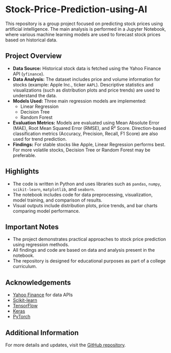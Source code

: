 # Stock-Price-Prediction-using-AI

This repository is a group project focused on predicting stock prices using artificial intelligence. The main analysis is performed in a Jupyter Notebook, where various machine learning models are used to forecast stock prices based on historical data.

## Project Overview

- **Data Source:** Historical stock data is fetched using the Yahoo Finance API (`yfinance`).
- **Data Analysis:** The dataset includes price and volume information for stocks (example: Apple Inc., ticker `AAPL`). Descriptive statistics and visualizations (such as distribution plots and price trends) are used to understand the data.
- **Models Used:** Three main regression models are implemented:
  - Linear Regression
  - Decision Tree
  - Random Forest
- **Evaluation Metrics:** Models are evaluated using Mean Absolute Error (MAE), Root Mean Squared Error (RMSE), and R² Score. Direction-based classification metrics (Accuracy, Precision, Recall, F1 Score) are also used for trend prediction.
- **Findings:** For stable stocks like Apple, Linear Regression performs best. For more volatile stocks, Decision Tree or Random Forest may be preferable.

## Highlights

- The code is written in Python and uses libraries such as `pandas`, `numpy`, `scikit-learn`, `matplotlib`, and `seaborn`.
- The notebook includes code for data preprocessing, visualization, model training, and comparison of results.
- Visual outputs include distribution plots, price trends, and bar charts comparing model performance.

## Important Notes

- The project demonstrates practical approaches to stock price prediction using regression methods.
- All findings and code are based on data and analysis present in the notebook.
- The repository is designed for educational purposes as part of a college curriculum.

## Acknowledgements

- [Yahoo Finance](https://finance.yahoo.com/) for data APIs
- [Scikit-learn](https://scikit-learn.org/)
- [TensorFlow](https://www.tensorflow.org/)
- [Keras](https://keras.io/)
- [PyTorch](https://pytorch.org/)

## Additional Information

For more details and updates, visit the [GitHub repository](https://github.com/Akshat0612/Stock-Price-Prediction-using-AI).
